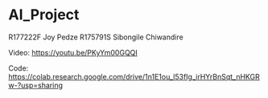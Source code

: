 # AI_Project
R177222F Joy Pedze
R175791S Sibongile Chiwandire

Video:
https://youtu.be/PKyYm00GQQI

Code:
https://colab.research.google.com/drive/1n1E1ou_l53fIg_irHYrBnSqt_nHKGRw-?usp=sharing
